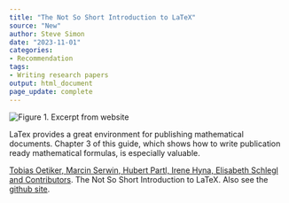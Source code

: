 ```yaml
---
title: "The Not So Short Introduction to LaTeX"
source: "New"
author: Steve Simon
date: "2023-11-01"
categories:
- Recommendation
tags:
- Writing research papers
output: html_document
page_update: complete
---
```


![Figure 1. Excerpt from website](http://www.pmean.com/new-images/23/latex-guide-01.png)

<div class="notes">

LaTex provides a great environment for publishing mathematical documents. Chapter 3 of this guide, which shows how to write publication ready mathematical formulas, is especially valuable. 

[Tobias Oetiker, Marcin Serwin, Hubert Partl, Irene Hyna, Elisabeth Schlegl and Contributors][oet1]. The Not So Short Introduction to LaTeX. Also see the [github site][oet2].

[oet1]: https://texdoc.org/serve/lshort/0
[oet2]: https://github.com/oetiker/lshort

</div>
